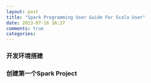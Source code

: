 ```yaml
---
layout: post
title: "Spark Programming User Guide For Scala User"
date: 2013-07-16 16:27
comments: true
categories: 
---
```


### 开发环境搭建



### 创建第一个Spark Project


### 

